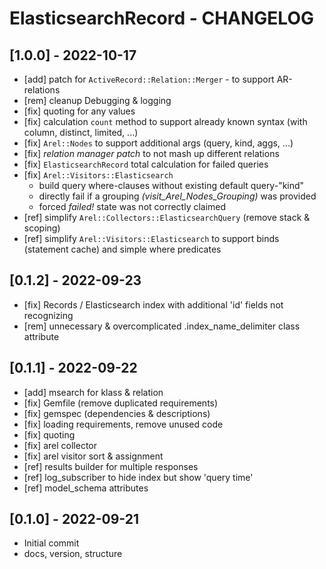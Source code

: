 # ElasticsearchRecord - CHANGELOG

## [1.0.0] - 2022-10-17
* [add] patch for ```ActiveRecord::Relation::Merger``` - to support AR-relations
* [rem] cleanup Debugging & logging
* [fix] quoting for any values
* [fix] calculation ```count``` method to support already known syntax (with column, distinct, limited, ...)
* [fix] ```Arel::Nodes``` to support additional args (query, kind, aggs, ...)
* [fix] _relation manager patch_ to not mash up different relations
* [fix] ```ElasticsearchRecord``` total calculation for failed queries
* [fix] ```Arel::Visitors::Elasticsearch```
  * build query where-clauses without existing default query-"kind" 
  * directly fail if a grouping _(visit_Arel_Nodes_Grouping)_ was provided
  * forced _failed!_ state was not correctly  claimed
* [ref] simplify ```Arel::Collectors::ElasticsearchQuery``` (remove stack & scoping)
* [ref] simplify ```Arel::Visitors::Elasticsearch``` to support binds (statement cache) and simple where predicates

## [0.1.2] - 2022-09-23
* [fix] Records / Elasticsearch index with additional 'id' fields not recognizing
* [rem] unnecessary & overcomplicated .index_name_delimiter class attribute

## [0.1.1] - 2022-09-22
* [add] msearch for klass & relation
* [fix] Gemfile (remove duplicated requirements)
* [fix] gemspec (dependencies & descriptions)
* [fix] loading requirements, remove unused code
* [fix] quoting
* [fix] arel collector
* [fix] arel visitor sort & assignment
* [ref] results builder for multiple responses
* [ref] log_subscriber to hide index but show 'query time'
* [ref] model_schema attributes

## [0.1.0] - 2022-09-21
* Initial commit
* docs, version, structure

